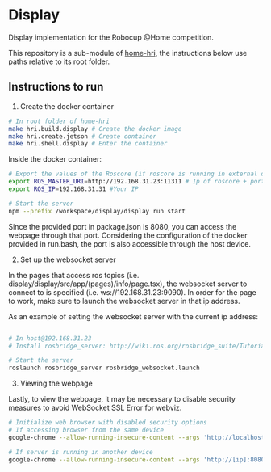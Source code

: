 # Display

Display implementation for the Robocup @Home competition. 

This repository is a sub-module of [home-hri](https://github.com/RoBorregos/home-hri), the instructions below use paths relative to its root folder.


## Instructions to run


1. Create the docker container

```bash
# In root folder of home-hri
make hri.build.display # Create the docker image
make hri.create.jetson # Create container
make hri.shell.display # Enter the container
```

Inside the docker container:

```bash
# Export the values of the Roscore (if roscore is running in external devices)
export ROS_MASTER_URI=http://192.168.31.23:11311 # Ip of roscore + port
export ROS_IP=192.168.31.31 #Your IP

# Start the server
npm --prefix /workspace/display/display run start 
```

Since the provided port in package.json is 8080, you can access the webpage through that port. Considering the configuration of the docker provided in run.bash, the port is also accessible through the host device.


2. Set up the websocket server 

In the pages that access ros topics (i.e. display/display/src/app/(pages)/info/page.tsx), the websocket server to connect to is specified (i.e. ws://192.168.31.23:9090). In order for the page to work, make sure to launch the websocket server in that ip address.

As an example of setting the websocket server with the current ip address:

```bash

# In host@192.168.31.23
# Install rosbridge_server: http://wiki.ros.org/rosbridge_suite/Tutorials/RunningRosbridge

# Start the server
roslaunch rosbridge_server rosbridge_websocket.launch
```


3. Viewing the webpage

Lastly, to view the webpage, it may be necessary to disable security measures to avoid WebSocket SSL Error for webviz.

```bash
# Initialize web browser with disabled security options
# If accessing browser from the same device
google-chrome --allow-running-insecure-content --args 'http://localhost:8080/control'

# If server is running in another device
google-chrome --allow-running-insecure-content --args 'http://[ip]:8080/control'
```